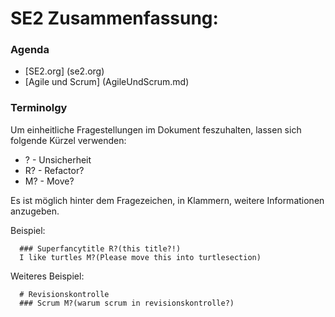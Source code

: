 # SE2 Zusammenfassung:

### Agenda

* [SE2.org] (se2.org)
* [Agile und Scrum] (AgileUndScrum.md)

### Terminolgy
Um einheitliche Fragestellungen im Dokument feszuhalten, lassen sich folgende Kürzel verwenden:

* ? - Unsicherheit
* R? - Refactor?
* M? - Move?

Es ist möglich hinter dem Fragezeichen, in Klammern, weitere Informationen anzugeben. 

Beispiel:
```
  ### Superfancytitle R?(this title?!)
  I like turtles M?(Please move this into turtlesection)
```

Weiteres Beispiel:
```
  # Revisionskontrolle
  ### Scrum M?(warum scrum in revisionskontrolle?)
```

